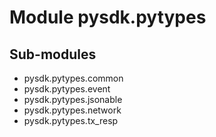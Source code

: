 Module pysdk.pytypes
====================

Sub-modules
-----------
* pysdk.pytypes.common
* pysdk.pytypes.event
* pysdk.pytypes.jsonable
* pysdk.pytypes.network
* pysdk.pytypes.tx_resp
